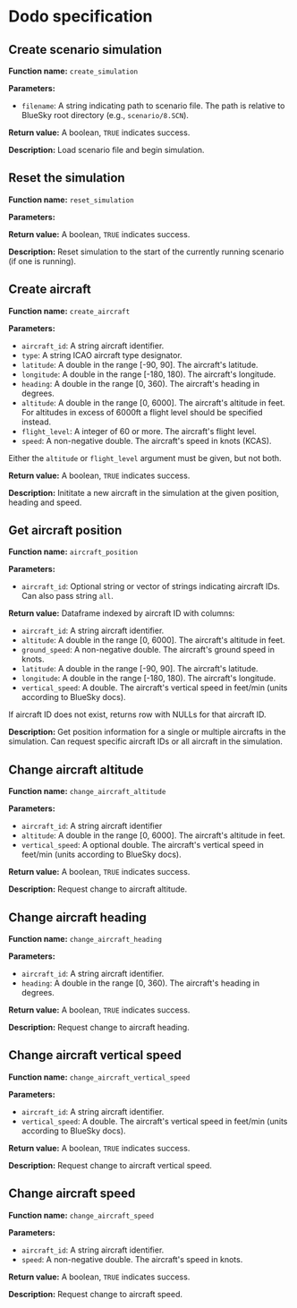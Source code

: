 # Dodo specification

## Create scenario simulation

**Function name:** `create_simulation`

**Parameters:**
- `filename`: A string indicating path to scenario file. The path is relative to BlueSky root directory (e.g., `scenario/8.SCN`).

**Return value:** A boolean, `TRUE` indicates success.

**Description:** Load scenario file and begin simulation.

## Reset the simulation

**Function name:** `reset_simulation`

**Parameters:**

**Return value:** A boolean, `TRUE` indicates success.

**Description:** Reset simulation to the start of the currently running scenario (if one is running).

## Create aircraft

**Function name:** `create_aircraft`

**Parameters:**
- `aircraft_id`: A string aircraft identifier.
- `type`: A string ICAO aircraft type designator.
- `latitude`: A double in the range [-90, 90]. The aircraft's latitude.
- `longitude`: A double in the range [-180, 180). The aircraft's longitude.
- `heading`: A double in the range [0, 360). The aircraft's heading in degrees.
- `altitude`: A double in the range [0, 6000]. The aircraft's altitude in feet. For altitudes in excess of 6000ft a flight level should be specified instead.
- `flight_level`: A integer of 60 or more. The aircraft's flight level.
- `speed`: A non-negative double. The aircraft's speed in knots (KCAS).

Either the `altitude` or `flight_level` argument must be given, but not both.

**Return value:** A boolean, `TRUE` indicates success.

**Description:** Inititate a new aircraft in the simulation at the given position, heading and speed.

## Get aircraft position

**Function name:** `aircraft_position`

**Parameters:**
- `aircraft_id`: Optional string or vector of strings indicating aircraft IDs. Can also pass string `all`.

**Return value:** Dataframe indexed by aircraft ID with columns:
  - `aircraft_id`: A string aircraft identifier.
  - `altitude`: A double in the range [0, 6000]. The aircraft's altitude in feet.
  - `ground_speed`: A non-negative double. The aircraft's ground speed in knots.
  - `latitude`: A double in the range [-90, 90]. The aircraft's latitude.
  - `longitude`: A double in the range [-180, 180). The aircraft's longitude.
  - `vertical_speed`: A double. The aircraft's vertical speed in feet/min (units according to BlueSky docs).

If aircraft ID does not exist, returns row with NULLs for that aircraft ID.

**Description:** Get position information for a single or multiple aircrafts in the simulation. Can request specific aircraft IDs or all aircraft in the simulation.

## Change aircraft altitude

**Function name:** `change_aircraft_altitude`

**Parameters:**
- `aircraft_id`: A string aircraft identifier
- `altitude`: A double in the range [0, 6000]. The aircraft's altitude in feet.
- `vertical_speed`: A optional double. The aircraft's vertical speed in feet/min (units according to BlueSky docs).

**Return value:** A boolean, `TRUE` indicates success.

**Description:** Request change to aircraft altitude.

## Change aircraft heading

**Function name:** `change_aircraft_heading`

**Parameters:**
- `aircraft_id`: A string aircraft identifier.
- `heading`: A double in the range [0, 360). The aircraft's heading in degrees.

**Return value:** A boolean, `TRUE` indicates success.

**Description:** Request change to aircraft heading.

## Change aircraft vertical speed

**Function name:** `change_aircraft_vertical_speed`

**Parameters:**
- `aircraft_id`: A string aircraft identifier.
- `vertical_speed`: A double. The aircraft's vertical speed in feet/min (units according to BlueSky docs).

**Return value:** A boolean, `TRUE` indicates success.

**Description:** Request change to aircraft vertical speed.

## Change aircraft speed

**Function name:** `change_aircraft_speed`

**Parameters:**
- `aircraft_id`: A string aircraft identifier.
- `speed`: A non-negative double. The aircraft's speed in knots.

**Return value:** A boolean, `TRUE` indicates success.

**Description:** Request change to aircraft speed.
